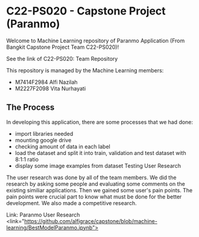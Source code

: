 # C22-PS020 - Capstone Project (Paranmo)
Welcome to Machine Learning repository of Paranmo Application (From Bangkit Capstone Project Team C22-PS020)!

See the link of C22-PS020: Team Repository

This repository is managed by the Machine Learning members:

- M7414F2984 Alfi Nazilah
- M2227F2098 Vita Nurhayati

## The Process
In developing this application, there are some processes that we had done:

- import libraries needed
- mounting google drive
- checking amount of data in each label
- load the dataset and split it into train, validation and test dataset with 8:1:1 ratio
- display some image examples from dataset
Testing
User Research

The user research was done by all of the team members. We did the research by asking some people and evaluating some comments on the existing similiar applications. Then we gained some user's pain points. The pain points were crucial part to know what must be done for the better development. We also made a competitive research.

Link: Paranmo User Research
<link="https://github.com/alfigrace/capstone/blob/machine-learning/BestModelParanmo.ipynb">
